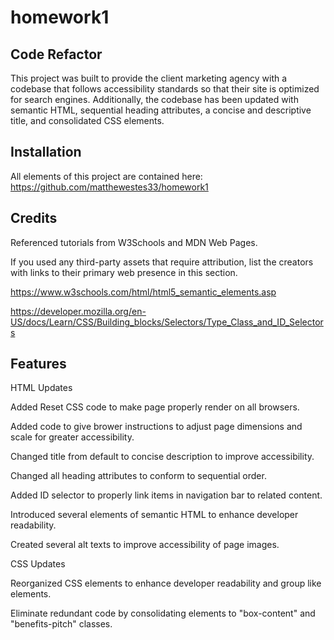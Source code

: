# homework1

## Code Refactor

This project was built to provide the client marketing agency with a codebase that follows accessibility standards so that their site is optimized for search engines. Additionally, the codebase has been updated with semantic HTML, sequential heading attributes, a concise and descriptive title, and consolidated CSS elements. 

## Installation

All elements of this project are contained here: https://github.com/matthewestes33/homework1

## Credits

Referenced tutorials from W3Schools and MDN Web Pages. 

If you used any third-party assets that require attribution, list the creators with links to their primary web presence in this section.

https://www.w3schools.com/html/html5_semantic_elements.asp

https://developer.mozilla.org/en-US/docs/Learn/CSS/Building_blocks/Selectors/Type_Class_and_ID_Selectors

## Features

HTML Updates

Added Reset CSS code to make page properly render on all browsers.

Added code to give brower instructions to adjust page dimensions and scale for greater accessibility.

Changed title from default to concise description to improve accessibility.

Changed all heading attributes to conform to sequential order.

Added ID selector to properly link items in navigation bar to related content.

Introduced several elements of semantic HTML to enhance developer readability.

Created several alt texts to improve accessibility of page images. 

CSS Updates

Reorganized CSS elements to enhance developer readability and group like elements.

Eliminate redundant code by consolidating elements to "box-content" and "benefits-pitch" classes. 
